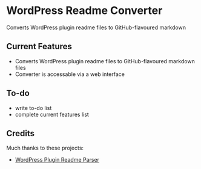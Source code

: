 # WordPress Readme Converter

Converts WordPress plugin readme files to GitHub-flavoured markdown

## Current Features

* Converts WordPress plugin readme files to GitHub-flavoured markdown files
* Converter is accessable via a web interface

## To-do

* write to-do list
* complete current features list

## Credits

Much thanks to these projects:
* [WordPress Plugin Readme Parser](https://github.com/markjaquith/WordPress-Plugin-Readme-Parser)